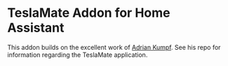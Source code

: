 # TeslaMate Addon for Home Assistant

This addon builds on the excellent work of [Adrian Kumpf](https://github.com/adriankumpf/teslamate). See his repo for information regarding the TeslaMate application.

